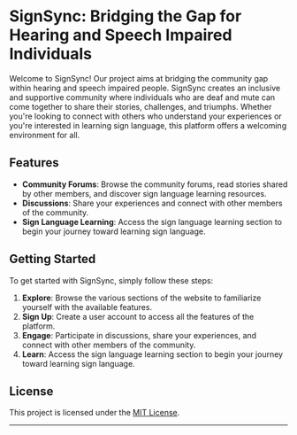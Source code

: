 # SignSync: Bridging the Gap for Hearing and Speech Impaired Individuals

Welcome to SignSync! Our project aims at bridging the community gap within hearing and speech impaired people. SignSync creates an inclusive and supportive community where individuals who are deaf and mute can come together to share their stories, challenges, and triumphs. Whether you're looking to connect with others who understand your experiences or you're interested in learning sign language, this platform offers a welcoming environment for all.

## Features

- **Community Forums**: Browse the community forums, read stories shared by other members, and discover sign language learning resources.
- **Discussions**: Share your experiences and connect with other members of the community.
- **Sign Language Learning**: Access the sign language learning section to begin your journey toward learning sign language.

## Getting Started

To get started with SignSync, simply follow these steps:

1. **Explore**: Browse the various sections of the website to familiarize yourself with the available features.
2. **Sign Up**: Create a user account to access all the features of the platform.
3. **Engage**: Participate in discussions, share your experiences, and connect with other members of the community.
4. **Learn**: Access the sign language learning section to begin your journey toward learning sign language.


## License

This project is licensed under the [MIT License](LICENSE).

---


